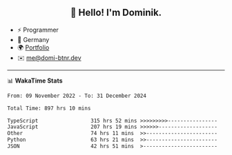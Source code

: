 <h2 align="center">👋 Hello! I'm Dominik.</h2>

- ⚡ Programmer
- 📍 Germany
- 🌍 [Portfolio](https://domi-btnr.dev)
- ✉️ [me@domi-btnr.dev](mailto://me@domi-btnr.dev)

---
📊 **WakaTime Stats**
<!--START_SECTION:waka-->

```txt
From: 09 November 2022 - To: 31 December 2024

Total Time: 897 hrs 10 mins

TypeScript                 315 hrs 52 mins >>>>>>>>>----------------   35.21 %
JavaScript                 207 hrs 19 mins >>>>>>-------------------   23.11 %
Other                      74 hrs 11 mins  >>-----------------------   08.27 %
Python                     63 hrs 21 mins  >>-----------------------   07.06 %
JSON                       42 hrs 51 mins  >------------------------   04.78 %
```

<!--END_SECTION:waka-->
